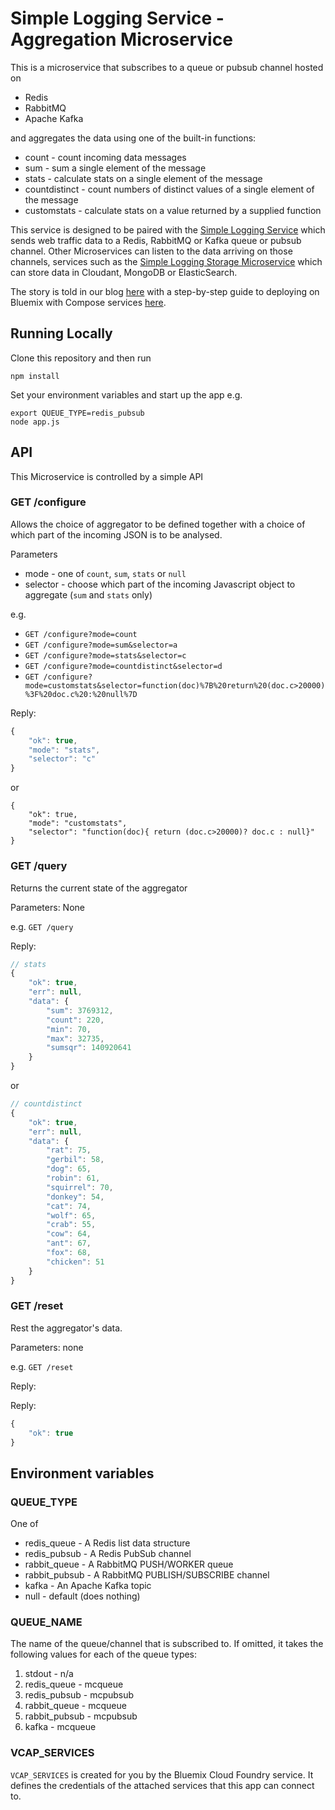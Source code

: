 # Simple Logging Service - Aggregation Microservice

This is a microservice that subscribes to a queue or pubsub channel hosted on 

* Redis 
* RabbitMQ
* Apache Kafka 

and aggregates the data using one of the built-in functions:

* count - count incoming data messages
* sum - sum a single element of the message
* stats - calculate stats on a single element of the message
* countdistinct - count numbers of distinct values of a single element of the message
* customstats - calculate stats on a value returned by a supplied function

This service is designed to be paired with the [Simple Logging Service](https://github.com/ibm-cds-labs/simple-logging-service) which sends web traffic data to a Redis, RabbitMQ or Kafka queue or pubsub channel. Other Microservices can listen to the data arriving on those channels, services such as the [Simple Logging Storage Microservice](https://github.com/ibm-cds-labs/simple-logging-storage) which can store data in Cloudant, MongoDB or ElasticSearch. 

The story is told in our blog [here](https://developer.ibm.com/clouddataservices/2016/03/03/simple-metrics-collector-microservices-edition/) with a step-by-step guide to deploying on Bluemix with Compose services [here](https://www.compose.io/articles/deploying-the-metrics-collector-microservice-on-compose/).
 

## Running Locally

Clone this repository and then run

```
npm install
```

Set your environment variables and start up the app e.g.

```
export QUEUE_TYPE=redis_pubsub
node app.js
```

## API

This Microservice is controlled by a simple API

### GET /configure

Allows the choice of aggregator to be defined together with a choice of which part of the incoming JSON is to be analysed.

Parameters

* mode - one of `count`, `sum`, `stats` or `null`
* selector - choose which part of the incoming Javascript object to aggregate (`sum` and `stats` only)

e.g. 

* `GET /configure?mode=count`
* `GET /configure?mode=sum&selector=a`
* `GET /configure?mode=stats&selector=c`
* `GET /configure?mode=countdistinct&selector=d`
* `GET /configure?mode=customstats&selector=function(doc)%7B%20return%20(doc.c>20000)%3F%20doc.c%20:%20null%7D`

Reply:

```js
{
	"ok": true,
	"mode": "stats",
	"selector": "c"
}
```

or

```
{
	"ok": true,
	"mode": "customstats",
	"selector": "function(doc){ return (doc.c>20000)? doc.c : null}"
}
```

### GET /query

Returns the current state of the aggregator

Parameters: None

e.g. `GET /query`

Reply:

```js
// stats
{
	"ok": true,
	"err": null,
	"data": {
		"sum": 3769312,
		"count": 220,
		"min": 70,
		"max": 32735,
		"sumsqr": 140920641
	}
}
```

or

```js
// countdistinct
{
	"ok": true,
	"err": null,
	"data": {
		"rat": 75,
		"gerbil": 58,
		"dog": 65,
		"robin": 61,
		"squirrel": 70,
		"donkey": 54,
		"cat": 74,
		"wolf": 65,
		"crab": 55,
		"cow": 64,
		"ant": 67,
		"fox": 68,
		"chicken": 51
	}
}

```

### GET /reset

Rest the aggregator's data.

Parameters: none

e.g. `GET /reset`

Reply:

Reply:

```js
{
	"ok": true
}
```

## Environment variables

### QUEUE_TYPE

One of 

* redis_queue - A Redis list data structure
* redis_pubsub - A Redis PubSub channel
* rabbit_queue - A RabbitMQ PUSH/WORKER queue
* rabbit_pubsub - A RabbitMQ PUBLISH/SUBSCRIBE channel
* kafka - An Apache Kafka topic
* null - default (does nothing)

### QUEUE_NAME

The name of the queue/channel that is subscribed to. If omitted, it takes the following values for each of the queue types:

1. stdout - n/a
2. redis_queue - mcqueue
3. redis_pubsub - mcpubsub
4. rabbit_queue - mcqueue
5. rabbit_pubsub - mcpubsub
6. kafka - mcqueue

### VCAP_SERVICES

`VCAP_SERVICES` is created for you by the Bluemix Cloud Foundry service. It defines the credentials of the attached services that this app can connect to. 



